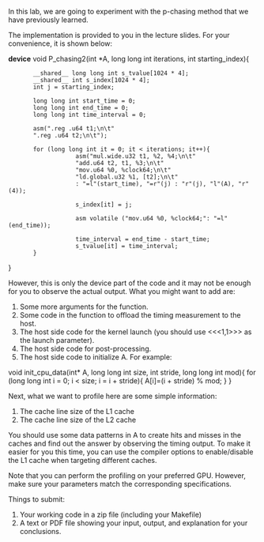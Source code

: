 In this lab, we are going to experiment with the p-chasing method that we have previously learned.


The implementation is provided to you in the lecture slides. For your convenience, it is shown below:


__device__ void P_chasing2(int *A, long long int iterations, int starting_index){  
           
           __shared__ long long int s_tvalue[1024 * 4];
           __shared__ int s_index[1024 * 4];
           int j = starting_index;
           
           long long int start_time = 0;
           long long int end_time = 0;
           long long int time_interval = 0;

           asm(".reg .u64 t1;\n\t"
           ".reg .u64 t2;\n\t");

           for (long long int it = 0; it < iterations; it++){
                       asm("mul.wide.u32 t1, %2, %4;\n\t"          
                       "add.u64 t2, t1, %3;\n\t"            
                       "mov.u64 %0, %clock64;\n\t"                
                       "ld.global.u32 %1, [t2];\n\t"              
                       : "=l"(start_time), "=r"(j) : "r"(j), "l"(A), "r"(4));
                       
                       s_index[it] = j;
                       
                       asm volatile ("mov.u64 %0, %clock64;": "=l"(end_time));
                       
                       time_interval = end_time - start_time;
                       s_tvalue[it] = time_interval;
           }
}

 

However, this is only the device part of the code and it may not be enough for you to observe the actual output. What you might want to add are:
1) Some more arguments for the function.
2) Some code in the function to offload the timing measurement to the host.
3) The host side code for the kernel launch (you should use <<<1,1>>> as the launch parameter).
4) The host side code for post-processing.
5) The host side code to initialize A. For example:

void init_cpu_data(int* A, long long int size, int stride, long long int mod){
    for (long long int i = 0; i < size; i = i + stride){
        A[i]=(i + stride) % mod;
       }
}


Next, what we want to profile here are some simple information:
1) The cache line size of the L1 cache
2) The cache line size of the L2 cache

You should use some data patterns in A to create hits and misses in the caches and find out the answer by observing the timing output. To make it easier for you this time, you can use the compiler options to enable/disable the L1 cache when targeting different caches.

Note that you can perform the profiling on your preferred GPU. However, make sure your parameters match the corresponding specifications.


Things to submit:
1) Your working code in a zip file (including your Makefile)
2) A text or PDF file showing your input, output, and explanation for your conclusions. 
